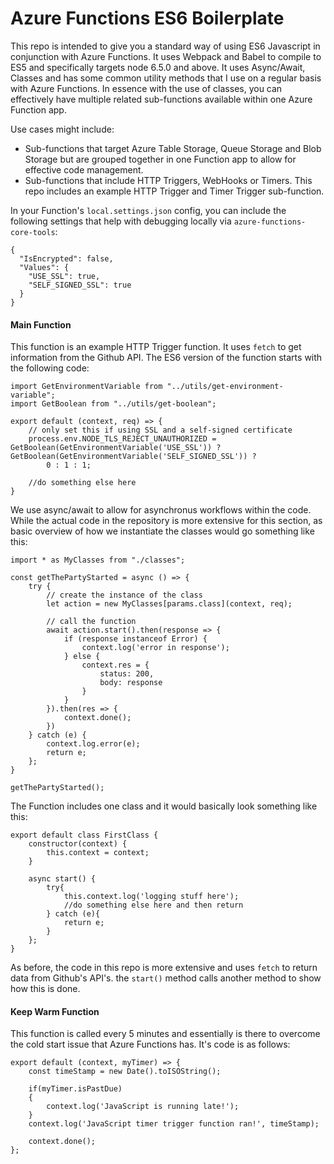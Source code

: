 # Azure Functions ES6 Boilerplate


This repo is intended to give you a standard way of using ES6 Javascript in conjunction with Azure Functions.  It uses Webpack and Babel to compile to ES5 and specifically targets node 6.5.0 and above.  It uses Async/Await, Classes and has some common utility methods that I use on a regular basis with Azure Functions.  In essence with the use of classes, you can effectively have multiple related sub-functions available within one Azure Function app.

Use cases might include:
  - Sub-functions that target Azure Table Storage, Queue Storage and Blob Storage but are grouped together in one Function app to allow for effective code management.
  - Sub-functions that include HTTP Triggers, WebHooks or Timers.  This repo includes an example HTTP Trigger and Timer Trigger sub-function.

In your Function's `local.settings.json` config, you can include the following settings that help with debugging locally via `azure-functions-core-tools`:
```
{
  "IsEncrypted": false,
  "Values": {
    "USE_SSL": true,
    "SELF_SIGNED_SSL": true
  }
}
```


#### Main Function
This function is an example HTTP Trigger function.  It uses `fetch` to get information from the Github API.  The ES6 version of the function starts with the following code:
```
import GetEnvironmentVariable from "../utils/get-environment-variable";
import GetBoolean from "../utils/get-boolean";

export default (context, req) => {
    // only set this if using SSL and a self-signed certificate
    process.env.NODE_TLS_REJECT_UNAUTHORIZED = GetBoolean(GetEnvironmentVariable('USE_SSL')) ? GetBoolean(GetEnvironmentVariable('SELF_SIGNED_SSL')) ?
        0 : 1 : 1;

    //do something else here
}
```

We use async/await to allow for asynchronus workflows within the code.  While the actual code in the repository is more extensive for this section, as basic overview of how we instantiate the classes would go something like this: 

```
import * as MyClasses from "./classes";

const getThePartyStarted = async () => {
    try {
        // create the instance of the class
        let action = new MyClasses[params.class](context, req);

        // call the function
        await action.start().then(response => {
            if (response instanceof Error) {
                context.log('error in response');
            } else {
                context.res = {
                    status: 200,
                    body: response
                }
            }
        }).then(res => {
            context.done();
        })
    } catch (e) {
        context.log.error(e);
        return e;
    };
}
    
getThePartyStarted();
```

The Function includes one class and it would basically look something like this:
```
export default class FirstClass {
    constructor(context) {
        this.context = context;         
    }

    async start() {
        try{
            this.context.log('logging stuff here');
            //do something else here and then return
        } catch (e){
            return e;
        }
    };
}

```

As before, the code in this repo is more extensive and uses `fetch` to return data from Github's API's.  the `start()` method calls another method to show how this is done.



#### Keep Warm Function
This function is called every 5 minutes and essentially is there to overcome the cold start issue that Azure Functions has.  It's code is as follows:
```
export default (context, myTimer) => {
    const timeStamp = new Date().toISOString();
    
    if(myTimer.isPastDue)
    {
        context.log('JavaScript is running late!');
    }
    context.log('JavaScript timer trigger function ran!', timeStamp);   
    
    context.done();
};
```